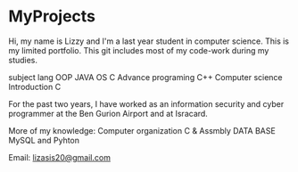 # MyProjects


Hi, my name is Lizzy and I'm a last year student in computer science. This is my limited portfolio. This git includes most of my code-work during my studies.

subject	lang
OOP	JAVA
OS	C
Advance programing	C++
Computer science Introduction	C

For the past two years, I have worked as an information security and cyber programmer at the Ben Gurion Airport and at Isracard.

More of my knowledge:
Computer organization	C & Assmbly
DATA BASE	MySQL and Pyhton

Email: lizasis20@gmail.com
